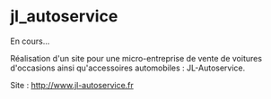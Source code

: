 # jl_autoservice

En cours...

Réalisation d'un site pour une micro-entreprise de vente de voitures d'occasions ainsi qu'accessoires automobiles : JL-Autoservice.

Site : http://www.jl-autoservice.fr
